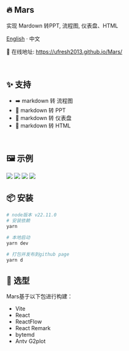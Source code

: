 ## 🔥 Mars

实现 Mardown 转PPT, 流程图, 仪表盘、HTML

[English](./README.md) · 中文

🔨 在线地址: https://ufresh2013.github.io/Mars/

<br/>

## ✨ 支持

- ➡️ markdown 转 流程图
- 👀 markdown 转 PPT
- 💯 markdown 转 仪表盘
- 📝 markdown 转 HTML

<br/>

## 🖼 示例

<img src="https://ufresh2013.github.io/2025/04/01/Mars/5.png">
<img src="https://ufresh2013.github.io/2025/04/01/Mars/2.jpg">
<img src="https://ufresh2013.github.io/2025/04/01/Mars/3.png">
<img src="https://ufresh2013.github.io/2025/04/01/Mars/4.png">

<br/>

## 📦 安装

```bash
# node版本 v22.11.0
# 安装依赖
yarn

# 本地启动
yarn dev

# 打包并发布到github page
yarn d
```

## 📝 选型

Mars基于以下包进行构建：

- Vite
- React
- ReactFlow
- React Remark
- bytemd
- Antv G2plot

